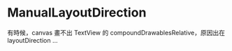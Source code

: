 # ManualLayoutDirection
有時候，canvas 畫不出 TextView 的 compoundDrawablesRelative，原因出在 layoutDirection ...
